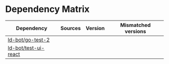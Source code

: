 # Dependency Matrix

Dependency | Sources | Version | Mismatched versions
---------- | ------- | ------- | -------------------
[ld-bot/go-test-2](https://github.com/ld-bot/go-test-2.git) |  | []() | 
[ld-bot/test-ui-react](https://github.com/ld-bot/test-ui-react.git) |  | []() | 
